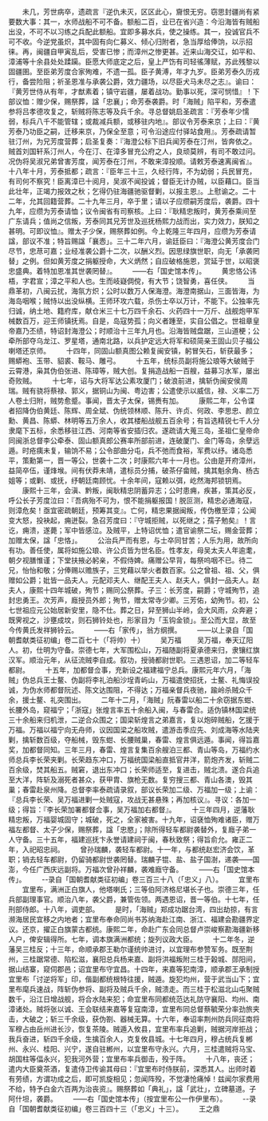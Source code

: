 <!-- { "loadSidebar": true } -->
　　未几，芳世病卒，遗疏言『逆仇未灭，区区此心，齎恨无穷。窃思封疆尚有紧要数大事：其一，水师战船不可不备。额船二百，业已在省兴造：今沿海皆有贼船出没，不可不以习练之兵配此额船。宜即多募水兵，使之操练。其一，投诚官兵不可不收。今逆党虽炽，其中固有向仁募义、倾心归附者，急当厚给俸饷，以示招徕。再，闽疆自甲寅乱后，受害已惨；而漳州之惨更甚。近来山海交讧，如平和、漳浦等十余县处处蹂躏。臣愿大师底定之后，皇上严饬有司轻徭薄赋，苏此残黎以固疆圉。至臣弟芳度合家殉难，不遗一孤。臣子黄溥，年才九岁。臣弟芳泰久历戎行，备尝险阻；祈圣恩准与承袭公爵，效力疆场，以尽臣犬马未尽之志』。谕曰：『黄芳世侍从有年，才猷素着；镇守岩疆，屡着战功。勤事以死，深可悯惜』！下部议恤：赠少保，赐祭葬，諡「忠襄」；命芳泰袭爵。时「海贼」陷平和，芳泰遣参将吕孝德攻复之，斩贼将陈志等及兵千余。寻总督姚启圣疏言：『芳泰年少懦弱，标兵八千不能管辖；或裁减兵额，或移驻内地』。部议令芳泰来京；上曰：『黄芳泰乃功臣之嗣，迁移来京，乃保全至意；可令沿途应付驿站食用』。芳泰疏请暂驻汀州，为兄芳度营葬；启圣复奏：『海澄公标下旧兵闻芳泰在汀州，皆奔依之。贼首刘国轩系汀州人，今在汀、在漳多冒充公府之人，良顽莫辨，有司不敢过问。况伪将吴淑兄弟曾害芳度，闻芳泰在汀州，不敢来漳投顺。请敕芳泰速离闽省』。十八年十月，芳泰抵都；疏言：『臣年三十三，久经行阵，不为幼弱；兵民冒充，有司何不察究！臣离漳已十阅月，吴淑不闻投诚；督臣无计办贼，以臣藉口。臣当此壮年，正竭力报效之秋；乞得仍驻海疆驰驱督剿，以报主恩』。上慰谕之。二十二年，允其回籍营葬。二十九年三月，卒于里；请以子应缵嗣芳度后，袭爵。四十九年，应缵为芳泰请恤；议令闽省有司察核。上曰：『耿精忠叛时，黄芳泰乘间至广东请兵；值尚之信叛，芳泰同其兄芳世及巡抚杨熙力战而出，实力效力，朕知之甚明。可即议恤』。赠太子少保，赐祭葬如例。今上乾隆三年四月，应缵为芳泰请諡，部议不准；特旨赐諡「襄悫」。三十二年六月，谕廷臣曰：『海澄公黄芳度合门尽节，忠荩可嘉；业经准袭公爵十二次，以酬义烈。因思绿旗世职，向无「承袭罔替」之例。但如黄芳度之捐躯授命，大义炳然；自应破格施恩，赏延于世，以昭褒忠盛典。着特加恩准其世袭罔替』。
　　——右「国史馆本传」。
　　黄忠恪公讳梧，字君宣；漳之平和人也。生而岐嶷倜傥，有大节；饶智勇，喜任侠。
　　当鼎革初，八闽云扰，海氛方炽；公时以数万人保海澄。海澄南据山，三面皆海，为海岛咽喉；贼恃以出没纵横。王师环攻六载，杀伤士卒以万计，不能下。公独率先归诚，纳土地、籍府库，献仓米三十七万四千余石、火药四十一万斤、战舰炮甲军械数百万，迎王师镇抚焉。自是，岛寇势孤；向义者踵至，实自公倡之。世祖章皇帝嘉乃丕绩，特诏封海澄公；时顺治十三年九月也。沿海皆贼盘踞，三山道梗；公牵所部夺乌龙江、罗星塔，通南北路，以兵护定远大将军和硕简亲王固山贝子福公喇塔还京师。
　　十四年，同固山额真图公赖复闽安镇，躬冒矢石，斩获最多；赐蟒袍、玉带、貂裘、鞍马、雕弓。
　　十五年，统标员副将施公琅等大破贼于云霄港，枭其伪伯张进、陈璋等，贼大创。复捐造战船一百艘，益募习水军，屡出奇败贼。
　　十七年，诏与大将军达公素攻厦门；破浪前进，擒斩伪闽安侯周瑞。贼有骁将蔡禄、郭义，据铜山为闽、粤边害；公遣使示以威信，禄、义率二万人卷土归附，贼势愈蹙。事闻，晋太子太保，锡赉有加。
　　康熙二年，公令谍者招降伪伯黄廷、陈辉、周全斌、伪统领林顺、陈升、许贞、何政、李思忠、颜立勳、黄昌、陈蟒、林明等五万余人，收其楼船战舰五百余号；有旨选精锐七千人分隶麾下五标，余悉移驻江西、河南等省安插归农。遂疏请大蒐三岛，圣祖仁皇帝命同闽浙总督李公牵泰、固山额真郎公赛率所部前进，连破厦门、金门等岛，余孽远遁。时疮痍未复，输饷不易；公令部曲分屯，兵不弛而食裕，军费以纾。诸岛悉平，策勳第一，晋一等公，世袭十二次；时康熙六年十一月也。公由是开府漳州，益简卒伍，谨烽堠。间有伏莽未靖，遣标员分捕，破茶仔畲贼，擒其魁余角、杨古姐等；或剿、或抚，纾朝廷南顾忧。十余年间，寇赖以弭，屹然海邦锁钥焉。
　　康熙十三年，会滇、黔叛，闽耿精忠阴蓄异志；公时患痈，疾甚，策其必反，呼公长子芳度泣曰：『吾病殆不可为，恨不能捐躯报国！脱叵测，精忠必通海寇，则漳危矣！亟宜密疏朝廷，预筹其变』。亡何，精忠果据闽叛，传伪檄至漳；公闻变大怒，投袂起，痈迸裂。急召芳度曰：『守城拒贼，以死继之；孺子勉矣』！言讫，痈溃，遂薨；军中皆感泣。及贼平，上特诏优恤；遣官谕祭二坛，赐金营葬；加赠太保，諡「忠恪」。
　　公治兵严而有恩，与士卒同甘苦；人乐为用，故所向有功。善任使，属将如施公琅、许公贞皆为世名臣。性孝友，母吴太夫人年逾耄，朝夕视膳惟谨；下堂扶掖必躬亲，不假侍婢。痛赠公早背，每祭呜咽不已。待二兄，怡怡和敬；分俸赐以赡族子，三党藉以举火者数百家。公之曾祖、祖、父，俱赠如公爵；妣皆一品夫人。元配邓夫人、继配王夫人、赵夫人，俱封一品夫人。赵夫人，康熙十四年城破，殉节；赐同公祭葬。子三：长芳度，嗣爵；守城殉节，追封忠勇王。次芳声，廕授员外郎；殉节，赠太常寺少卿。三芳佑，幼殉节。初，公七世祖应元公始居新安里，隐不仕。葬之日，舁至狮山半岭，会大风雨，众奔避；既霁视之，沙壅成坟，则石狮铃处也，形家目为「玉钩金锁」。至公而大显，故至今传黄氏发祥狮铃云。
　　——右「家传」，翁方纲撰。
　　——以上录自「国朝耆献类征初编」卷二百七十（「将帅）十）
　　吴万福
　　吴万福，奉天辽阳人。初，仕明为守备。崇德七年，大军围松山，万福随副将夏承德来归，隶镶红旗汉军。顺治元年，从征流贼李自成。叙功，授骑都尉世职。三遇恩诏，加二等轻车都尉。
　　十五年，加都督佥事，充新设之福建福宁总兵。康熙元年六月，「海贼」伪总兵王士鳌、伪副将李礼泊船沙埕青屿山，万福遣使招抚，士鳌、礼悔误投诚，为伪水师都督阮述、陈文达围阻，不得达；万福亲督兵夜驰，踰岭杀贼众千余，援士鳌、礼突围出。
　　二年十二月，「海贼」阮春雷以船二十余窃据东蚶、长腰外岛，窥福宁；「浙寇」张煌言率五十余船入闽，与春雷合。适伪镇林国梁统三十余船来归机泄，二逆合众围之；国梁斩煌言之弟嘉言，复以炮碎贼船，乞援于万福。万福以福宁向无舟师，议因国梁之船攻贼，遣游击季应先、刘成海等水陆夹剿，擒斩数百级，夺船械，毁东蚶、长腰贼巢，春雷、煌言俱远遁。事闻，得旨嘉奖，加都督同知。三年三月，春雷、煌言复集百余艘泊三都、青山等岛，万福约水师总兵李长荣夹剿。长荣趋东冲口，万福统国梁船直抵官井洋，箭炮齐发，斩贼二百余级，焚其船五。贼窘，退出东冲口；长荣师适至，复进击，贼北溃。遂合兵追至大洋，阵斩及溺死者甚众，获甲胄、旗枪无数。复穷搜三都、青山各澳，毁其巢；春雷赴泉州降。总督李率泰疏请录叙，部议长荣加二级、万福加一级；上谕：『总兵李长荣、吴万福进剿一处贼寇，攻战无甚悬殊；再加核议』。寻议：各加一级；得旨：『李长荣加署都督佥事，吴万福加右都督』。
　　十三年四月，逆藩耿精忠叛，万福婴城固守；城破，死之，全家被害。十九年，诏褎恤殉难诸臣，赠万福左都督、太子少保，赐祭葬，諡「忠愍」；除所得轻车都尉袭替外，复廕子弟一人守备。三十五年，福建巡抚卞永誉请建祠于闽，春秋致祭；得旨俞允。雍正二年，入祀昭忠祠。
　　曾孙瑞麟，袭轻车都尉。十一年，与都统赵宏济会饮，革职；销去轻车都尉，仍留骑都尉世袭罔替。瑞麟子锟、盐、盐子国澍，递袭——国澎，今任广西庆远副将。万福次曾孙祥麟，袭难廕守备。
　　——右「国史馆本传」。
　　--录自「国朝耆献类征初编」卷三百三十八（「忠义」八）。
　　宜里布
　　宜里布，满洲正白旗人，他塔喇氏；三等伯阿济格尼堪长子也。崇德三年，任兵部副理事官。顺治八年，袭父爵，兼管佐领。两遇恩诏，晋一等伯。十七年，任刑部侍郎。十八年，调吏部。
　　是时，「海贼」郑成功踞台湾，四出劫掠，有言濒海居民宜移之内地者；宜里布奉命同尚书苏纳海赴江南、浙江、福建会勘疆界定议。还京，擢正白旗蒙古都统。康熙二年，命赴广东会同总督卢崇峻察勘海疆新移人户，俾安辑得所。七年，调本旗满洲都统；旋列议政大臣。
　　十二年冬，逆藩吴三桂反；十三年，命顺承郡王勒尔谨统帅进讨，以宜理布参赞军务。既至荆州，三桂踞常德、陷松滋，襄阳总兵杨来嘉、副将洪福叛附三桂于榖城、郧阳间，据山结寨，窥伺郡邑；诏宜里布守宜昌。十四年，来嘉等犯南漳，顺承郡王承制授宜里布「讨逆将军」印，偕副都统根特往援，贼遁。旋犯均州，营于武当山下；宜里布麾兵速战，阵斩伪参将、副将及贼兵千余，贼溃走。而三桂于松滋北山屯聚贼数千，沿江日增战舰，将合水陆来犯；命宜里布同都统范达礼防守襄阳、均州、南漳诸处。贼将张以诚、王会联结来嘉等复寇南漳，宜里布同总督蔡毓荣分率劲旅夹击，大破之；斩三千余级，获伪劄、器械无算。十六年，奉诏率荆州防兵同征南将军穆占由岳州进长沙，恢复茶陵。贼遁入攸县，宜里布率兵追剿，贼据河岸拒战；我兵奋进，斩四千余级，生擒百余人，克复攸县城。十七年四月，穆占统兵复郴州、永兴、桂阳、兴宁，遂自驻郴州，以宜里布守永兴。六月，三桂遣贼将马宝、胡国柱等偪永兴，犯我河外营；宜里布率兵御击，殁于阵。
　　十八年，丧还；遣内大臣奠茶酒，复遣侍卫传谕其母曰：『宜里布时侍朕前，深悉其人。出师时着有劳绩，方谓功成之后，即可凯旋相见；忽闻阵殁，不觉凄怆痛悼！兹闻尔家费用不给，特予白金六百两为治丧资』。赐祭葬如「典礼」，諡「武壮」，立碑墓道。子阿什坦，袭爵。
　　——右「国史馆本传」（按宜里布公一作伊里布）。
　　--录自「国朝耆献类征初编」卷三百四十三（「忠义」十三）。
　　王之鼎
